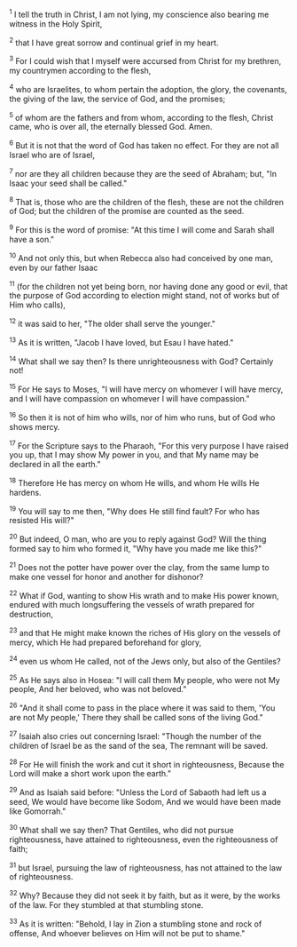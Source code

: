 <sup>1</sup> 
I tell the truth in Christ, I am not lying, my conscience also bearing me witness in the Holy Spirit, 

<sup>2</sup> 
that I have great sorrow and continual grief in my heart. 

<sup>3</sup> 
For I could wish that I myself were accursed from Christ for my brethren, my countrymen according to the flesh, 

<sup>4</sup> 
who are Israelites, to whom pertain the adoption, the glory, the covenants, the giving of the law, the service of God, and the promises; 

<sup>5</sup> 
of whom are the fathers and from whom, according to the flesh, Christ came, who is over all, the eternally blessed God. Amen.

<sup>6</sup> 
But it is not that the word of God has taken no effect. For they are not all Israel who are of Israel, 

<sup>7</sup> 
nor are they all children because they are the seed of Abraham; but, "In Isaac your seed shall be called." 

<sup>8</sup> 
That is, those who are the children of the flesh, these are not the children of God; but the children of the promise are counted as the seed. 

<sup>9</sup> 
For this is the word of promise: "At this time I will come and Sarah shall have a son." 

<sup>10</sup> 
And not only this, but when Rebecca also had conceived by one man, even by our father Isaac 

<sup>11</sup> 
(for the children not yet being born, nor having done any good or evil, that the purpose of God according to election might stand, not of works but of Him who calls), 

<sup>12</sup> 
it was said to her, "The older shall serve the younger." 

<sup>13</sup> 
As it is written, "Jacob I have loved, but Esau I have hated." 

<sup>14</sup> 
What shall we say then? Is there unrighteousness with God? Certainly not! 

<sup>15</sup> 
For He says to Moses, "I will have mercy on whomever I will have mercy, and I will have compassion on whomever I will have compassion." 

<sup>16</sup> 
So then it is not of him who wills, nor of him who runs, but of God who shows mercy. 

<sup>17</sup> 
For the Scripture says to the Pharaoh, "For this very purpose I have raised you up, that I may show My power in you, and that My name may be declared in all the earth." 

<sup>18</sup> 
Therefore He has mercy on whom He wills, and whom He wills He hardens. 

<sup>19</sup> 
You will say to me then, "Why does He still find fault? For who has resisted His will?" 

<sup>20</sup> 
But indeed, O man, who are you to reply against God? Will the thing formed say to him who formed it, "Why have you made me like this?" 

<sup>21</sup> 
Does not the potter have power over the clay, from the same lump to make one vessel for honor and another for dishonor? 

<sup>22</sup> 
What if God, wanting to show His wrath and to make His power known, endured with much longsuffering the vessels of wrath prepared for destruction, 

<sup>23</sup> 
and that He might make known the riches of His glory on the vessels of mercy, which He had prepared beforehand for glory, 

<sup>24</sup> 
even us whom He called, not of the Jews only, but also of the Gentiles? 

<sup>25</sup> 
As He says also in Hosea: "I will call them My people, who were not My people, And her beloved, who was not beloved." 

<sup>26</sup> 
"And it shall come to pass in the place where it was said to them, 'You are not My people,' There they shall be called sons of the living God." 

<sup>27</sup> 
Isaiah also cries out concerning Israel: "Though the number of the children of Israel be as the sand of the sea, The remnant will be saved. 

<sup>28</sup> 
For He will finish the work and cut it short in righteousness, Because the Lord will make a short work upon the earth." 

<sup>29</sup> 
And as Isaiah said before: "Unless the Lord of Sabaoth had left us a seed, We would have become like Sodom, And we would have been made like Gomorrah." 

<sup>30</sup> 
What shall we say then? That Gentiles, who did not pursue righteousness, have attained to righteousness, even the righteousness of faith; 

<sup>31</sup> 
but Israel, pursuing the law of righteousness, has not attained to the law of righteousness. 

<sup>32</sup> 
Why? Because they did not seek it by faith, but as it were, by the works of the law. For they stumbled at that stumbling stone. 

<sup>33</sup> 
As it is written: "Behold, I lay in Zion a stumbling stone and rock of offense, And whoever believes on Him will not be put to shame."